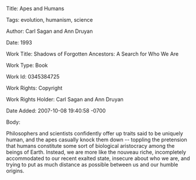 Title:  Apes and Humans

Tags:   evolution, humanism, science

Author: Carl Sagan and Ann Druyan

Date:   1993

Work Title: Shadows of Forgotten Ancestors: A Search for Who We Are

Work Type: Book

Work Id: 0345384725

Work Rights: Copyright

Work Rights Holder: Carl Sagan and Ann Druyan

Date Added: 2007-10-08 19:40:58 -0700

Body: 

Philosophers and scientists confidently offer up traits said to be uniquely human, and the apes casually knock them down -- toppling the pretension that humans constitute some sort of biological aristocracy among the beings of Earth. Instead, we are more like the nouveau riche, incompletely accommodated to our recent exalted state, insecure about who we are, and trying to put as much distance as possible between us and our humble origins.

